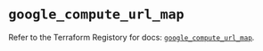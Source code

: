 # `google_compute_url_map`

Refer to the Terraform Registory for docs: [`google_compute_url_map`](https://registry.terraform.io/providers/hashicorp/google-beta/4.65.0/docs/resources/google_compute_url_map).
